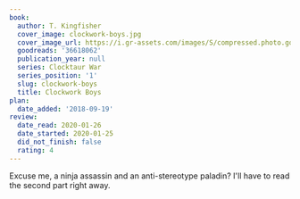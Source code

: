 ```yaml
---
book:
  author: T. Kingfisher
  cover_image: clockwork-boys.jpg
  cover_image_url: https://i.gr-assets.com/images/S/compressed.photo.goodreads.com/books/1511019840l/36618062._SY475_.jpg
  goodreads: '36618062'
  publication_year: null
  series: Clocktaur War
  series_position: '1'
  slug: clockwork-boys
  title: Clockwork Boys
plan:
  date_added: '2018-09-19'
review:
  date_read: 2020-01-26
  date_started: 2020-01-25
  did_not_finish: false
  rating: 4
---
```


Excuse me, a ninja assassin and an anti-stereotype paladin? I'll have to read the second part right away.
